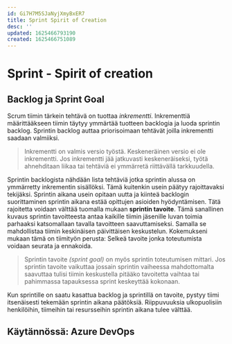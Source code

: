 ```yaml
---
id: Gi7H7M5SJaNyjXmyBxER7
title: Sprint Spirit of Creation
desc: ''
updated: 1625466793190
created: 1625466751089
---
```


# Sprint - Spirit of creation

## Backlog ja Sprint Goal

Scrum tiimin tärkein tehtävä on tuottaa _inkrementti_. Inkrementtiä määrittääkseen tiimin täytyy ymmärtää tuotteen backlogia ja luoda sprintin backlog. Sprintin backlog auttaa priorisoimaan tehtävät joilla inkrementti saadaan valmiiksi.

> Inkrementti on valmis versio työstä. Keskeneräinen versio ei ole inkrementti. Jos inkrementti jää jatkuvasti keskeneräiseksi, työtä ahnehditaan liikaa tai tehtäviä ei ymmärretä riittävällä tarkkuudella.

Sprintin backlogista nähdään lista tehtäviä jotka sprintin alussa on ymmärretty inkrementin sisällöksi. Tämä kuitenkin usein päätyy rajoittavaksi tekijäksi. Sprintin aikana usein opitaan uutta ja kiinteä backlogin suorittaminen sprintin aikana estää opittujen asioiden hyödyntämisen.
Tätä rajoitetta voidaan välttää tuomalla mukaan **sprintin tavoite**. Tämä sanallinen kuvaus sprintin tavoitteesta antaa kaikille tiimin jäsenille luvan toimia parhaaksi katsomallaan tavalla tavoitteen saavuttamiseksi. Samalla se mahdollistaa tiimin keskinäisen päivittäisen keskustelun. Kokemukseni mukaan tämä on tiimityön perusta: Selkeä tavoite jonka toteutumista voidaan seurata ja ennakoida.

> Sprintin tavoite _(sprint goal)_ on myös sprintin toteutumisen mittari. Jos sprintin tavoite vaikuttaa jossain sprintin vaiheessa mahdottomalta saavuttaa tulisi tiimin keskustella pitääko tavoitetta vaihtaa tai pahimmassa tapauksessa sprint keskeyttää kokonaan.

Kun sprintille on saatu kasattua backlog ja sprintillä on tavoite, pystyy tiimi itsenäisesti tekemään sprintin aikana päätöksiä. Riippuvuuksia ulkopuolisiin henkilöihin, tiimeihin tai resursseihin sprintin aikana tulee välttää.

## Käytännössä: Azure DevOps